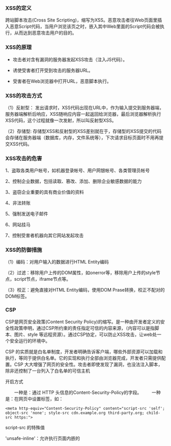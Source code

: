 ### XSS的定义

跨站脚本攻击(Cross Site Scripting)，缩写为XSS。恶意攻击者往Web页面里插入恶意Script代码，当用户浏览该页之时，嵌入其中Web里面的Script代码会被执行，从而达到恶意攻击用户的目的。

### XSS的原理

- 攻击者对含有漏洞的服务器发起XSS攻击（注入JS代码）。

- 诱使受害者打开受到攻击的服务器URL。

- 受害者在Web浏览器中打开URL，恶意脚本执行。

### XSS的攻击方式

（1）反射型： 发出请求时，XSS代码出现在URL中，作为输入提交到服务器端，服务器端解析后响应，XSS随响应内容一起返回给浏览器，最后浏览器解析执行XSS代码，这个过程就像一次发射，所以叫反射型XSS。

（2）存储型: 存储型XSS和反射型的XSS差别就在于，存储型的XSS提交的代码会存储在服务器端（数据库，内存，文件系统等），下次请求目标页面时不用再提交XSS代码。

### XSS攻击的危害

1、盗取各类用户帐号，如机器登录帐号、用户网银帐号、各类管理员帐号

2、控制企业数据，包括读取、篡改、添加、删除企业敏感数据的能力

3、盗窃企业重要的具有商业价值的资料

4、非法转账

5、强制发送电子邮件

6、网站挂马

7、控制受害者机器向其它网站发起攻击

### XSS的防御措施

（1）编码：对用户输入的数据进行HTML Entity编码

（2）过滤：移除用户上传的DOM属性，如onerror等，移除用户上传的style节点，script节点，iframe节点等。

（3）校正：避免直接对HTML Entity编码，使用DOM Prase转换，校正不配对的DOM标签。

### CSP

 CSP是网页安全政策(Content Security Policy)的缩写。是一种由开发者定义的安全性政策申明，通过CSP所约束的责任指定可信的内容来源，（内容可以是指脚本、图片、style 等远程资源）。通过CSP协定，可以防止XSS攻击，让web处一个安全运行的环境中。

 CSP 的实质就是白名单制度，开发者明确告诉客户端，哪些外部资源可以加载和执行，等同于提供白名单。它的实现和执行全部由浏览器完成，开发者只需提供配置。CSP 大大增强了网页的安全性。攻击者即使发现了漏洞，也没法注入脚本，除非还控制了一台列入了白名单的可信主机

开启方式

　　一种是：通过 HTTP 头信息的Content-Security-Policy的字段。
　　一种是：在网页中设置<meta>标签，如：

	<meta http-equiv="Content-Security-Policy" content="script-src 'self'; object-src 'none'; style-src cdn.example.org third-party.org; child-src https:">

script-src 的特殊值

'unsafe-inline'：允许执行页面内嵌的<script>标签和事件监听函数

'unsafe-eval'：允许将字符串当作代码执行，比如使用eval、setTimeout、setInterval等函数。

'nonce'值：每次HTTP回应给出一个授权token，页面内嵌脚本必须有这个token，才会执行

'hash'值：列出允许执行的脚本代码的Hash值，页面内嵌脚本的哈希值只有吻合的情况下，才能执行